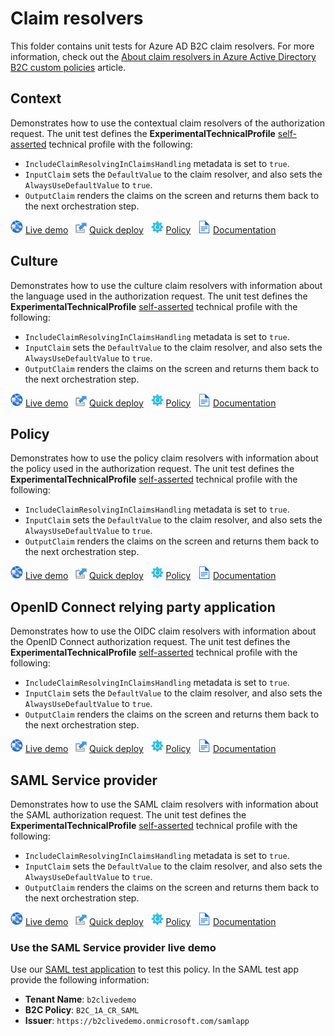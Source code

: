 # Claim resolvers

This folder contains unit tests for Azure AD B2C claim resolvers. For more information, check out the [About claim resolvers in Azure Active Directory B2C custom policies](https://docs.microsoft.com/azure/active-directory-b2c/claim-resolver-overview) article.

## Context

Demonstrates how to use the contextual claim resolvers of the authorization request. The unit test defines the **ExperimentalTechnicalProfile**  [self-asserted](https://docs.microsoft.com/azure/active-directory-b2c/self-asserted-technical-profile) technical profile with the following:

- `IncludeClaimResolvingInClaimsHandling` metadata is set to `true`.  
- `InputClaim` sets the `DefaultValue` to the claim resolver, and also sets the `AlwaysUseDefaultValue` to `true`.
- `OutputClaim` renders the claims on the screen and returns them back to the next orchestration step.

![live demo](../media/demo.png) [Live demo](https://b2clivedemo.b2clogin.com/b2clivedemo.onmicrosoft.com/B2C_1A_CR_Context/oauth2/v2.0/authorize?client_id=cfaf887b-a9db-4b44-ac47-5efff4e2902c&nonce=defaultNonce&redirect_uri=https%3A%2F%2Fjwt.ms&scope=openid&response_type=id_token&prompt=login) &nbsp; ![Quick deploy](../media/deploy.png) [Quick deploy](https://b2ciefsetupapp.azurewebsites.net/) &nbsp; ![policy](../media/policy.png) [Policy](CR_Context.xml) &nbsp; ![documentation](../media/doc.png) [Documentation](https://docs.microsoft.com/azure/active-directory-b2c/claim-resolver-overview#context)

## Culture

Demonstrates how to use the culture claim resolvers with information about the language used in the authorization request. The unit test defines the **ExperimentalTechnicalProfile**  [self-asserted](https://docs.microsoft.com/azure/active-directory-b2c/self-asserted-technical-profile) technical profile with the following:

- `IncludeClaimResolvingInClaimsHandling` metadata is set to `true`.  
- `InputClaim` sets the `DefaultValue` to the claim resolver, and also sets the `AlwaysUseDefaultValue` to `true`.
- `OutputClaim` renders the claims on the screen and returns them back to the next orchestration step.

![live demo](../media/demo.png) [Live demo](https://b2clivedemo.b2clogin.com/b2clivedemo.onmicrosoft.com/B2C_1A_CR_Culture/oauth2/v2.0/authorize?client_id=cfaf887b-a9db-4b44-ac47-5efff4e2902c&nonce=defaultNonce&redirect_uri=https%3A%2F%2Fjwt.ms&scope=openid&response_type=id_token&prompt=login) &nbsp; ![Quick deploy](../media/deploy.png) [Quick deploy](https://b2ciefsetupapp.azurewebsites.net/) &nbsp; ![policy](../media/policy.png) [Policy](CR_Culture.xml) &nbsp; ![documentation](../media/doc.png) [Documentation](https://docs.microsoft.com/azure/active-directory-b2c/claim-resolver-overview#culture)

## Policy

Demonstrates how to use the policy claim resolvers with information about the policy used in the authorization request. The unit test defines the **ExperimentalTechnicalProfile**  [self-asserted](https://docs.microsoft.com/azure/active-directory-b2c/self-asserted-technical-profile) technical profile with the following:

- `IncludeClaimResolvingInClaimsHandling` metadata is set to `true`.  
- `InputClaim` sets the `DefaultValue` to the claim resolver, and also sets the `AlwaysUseDefaultValue` to `true`.
- `OutputClaim` renders the claims on the screen and returns them back to the next orchestration step.

![live demo](../media/demo.png) [Live demo](https://b2clivedemo.b2clogin.com/b2clivedemo.onmicrosoft.com/B2C_1A_CR_Policy/oauth2/v2.0/authorize?client_id=cfaf887b-a9db-4b44-ac47-5efff4e2902c&nonce=defaultNonce&redirect_uri=https%3A%2F%2Fjwt.ms&scope=openid&response_type=id_token&prompt=login) &nbsp; ![Quick deploy](../media/deploy.png) [Quick deploy](https://b2ciefsetupapp.azurewebsites.net/) &nbsp; ![policy](../media/policy.png) [Policy](CR_Policy.xml) &nbsp; ![documentation](../media/doc.png) [Documentation](https://docs.microsoft.com/azure/active-directory-b2c/claim-resolver-overview#policy)

## OpenID Connect relying party application

Demonstrates how to use the OIDC claim resolvers with information about the OpenID Connect authorization request. The unit test defines the **ExperimentalTechnicalProfile**  [self-asserted](https://docs.microsoft.com/azure/active-directory-b2c/self-asserted-technical-profile) technical profile with the following:

- `IncludeClaimResolvingInClaimsHandling` metadata is set to `true`.  
- `InputClaim` sets the `DefaultValue` to the claim resolver, and also sets the `AlwaysUseDefaultValue` to `true`.
- `OutputClaim` renders the claims on the screen and returns them back to the next orchestration step.

![live demo](../media/demo.png) [Live demo](https://b2clivedemo.b2clogin.com/b2clivedemo.onmicrosoft.com/B2C_1A_CR_OIDC/oauth2/v2.0/authorize?client_id=cfaf887b-a9db-4b44-ac47-5efff4e2902c&nonce=defaultNonce&redirect_uri=https%3A%2F%2Fjwt.ms&scope=openid&response_type=id_token&prompt=login&login_hint=someone@contoso.com&domain_hint=facebook.com&acr_values=mfa&max_age=1234) &nbsp; ![Quick deploy](../media/deploy.png) [Quick deploy](https://b2ciefsetupapp.azurewebsites.net/) &nbsp; ![policy](../media/policy.png) [Policy](CR_OIDC.xml) &nbsp; ![documentation](../media/doc.png) [Documentation](https://docs.microsoft.com/azure/active-directory-b2c/claim-resolver-overview#openid-connect)

## SAML Service provider

Demonstrates how to use the SAML claim resolvers with information about the SAML authorization request. The unit test defines the **ExperimentalTechnicalProfile**  [self-asserted](https://docs.microsoft.com/azure/active-directory-b2c/self-asserted-technical-profile) technical profile with the following:

- `IncludeClaimResolvingInClaimsHandling` metadata is set to `true`.  
- `InputClaim` sets the `DefaultValue` to the claim resolver, and also sets the `AlwaysUseDefaultValue` to `true`.
- `OutputClaim` renders the claims on the screen and returns them back to the next orchestration step.

![live demo](../media/demo.png) [Live demo](https://samltestapp2.azurewebsites.net/SP) &nbsp; ![Quick deploy](../media/deploy.png) [Quick deploy](https://b2ciefsetupapp.azurewebsites.net/) &nbsp; ![policy](../media/policy.png) [Policy](CR_SAML.xml) &nbsp; ![documentation](../media/doc.png) [Documentation](https://docs.microsoft.com/azure/active-directory-b2c/claim-resolver-overview#saml)

### Use the SAML Service provider live demo

Use our [SAML test application](https://b2ciefsetupapp.azurewebsites.net/) to test this policy. In the SAML test app provide the following information:

- **Tenant Name**: `b2clivedemo`
- **B2C Policy**: `B2C_1A_CR_SAML`
- **Issuer**: `https://b2clivedemo.onmicrosoft.com/samlapp`